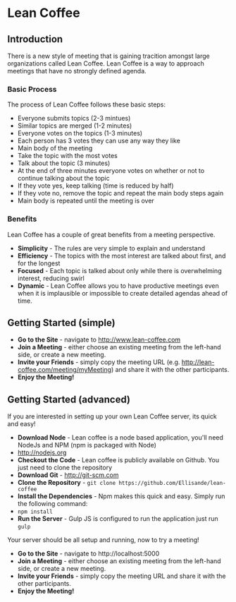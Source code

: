 # Lean Coffee

## Introduction
There is a new style of meeting that is gaining tracition amongst large organizations called Lean Coffee. Lean Coffee is a way to approach meetings that have no strongly defined agenda.

### Basic Process
The process of Lean Coffee follows these basic steps:

* Everyone submits topics (2-3 mintues)
* Similar topics are merged (1-2 minutes)
* Everyone votes on the topics (1-3 minutes)
 * Each person has 3 votes they can use any way they like
* Main body of the meeting
 * Take the topic with the most votes
 * Talk about the topic (3 minutes)
 * At the end of three minutes everyone votes on whether or not to continue talking about the topic
  * If they vote yes, keep talking (time is reduced by half)
  * If they vote no, remove the topic and repeat the main body steps again
* Main body is repeated until the meeting is over

### Benefits
Lean Coffee has a couple of great benefits from a meeting perspective.

* __Simplicity__ - The rules are very simple to explain and understand
* __Efficiency__ - The topics with the most interest are talked about first, and for the longest
* __Focused__ - Each topic is talked about only while there is overwhelming interest, reducing swirl
* __Dynamic__ - Lean Coffee allows you to have productive meetings even when it is implausible or impossible to create detailed agendas ahead of time.


## Getting Started (simple)

* __Go to the Site__ - navigate to http://www.lean-coffee.com
* __Join a Meeting__ - either choose an existing meeting from the left-hand side, or create a new meeting.
* __Invite your Friends__ - simply copy the meeting URL (e.g. http://lean-coffee.com/meeting/myMeeting) and share it with the other participants.
* __Enjoy the Meeting!__

## Getting Started (advanced)

If you are interested in setting up your own Lean Coffee server, its quick and easy!

* __Download Node__ - Lean coffee is a node based application, you'll need NodeJs and NPM (npm is packaged with Node)
 * http://nodejs.org
* __Checkout the Code__ - Lean coffee is publicly available on Github. You just need to clone the repository
 * __Download Git__ - http://git-scm.com
 * __Clone the Repository__ - ```git clone https://github.com/Ellisande/lean-coffee```
* __Install the Dependencies__ - Npm makes this quick and easy. Simply run the following command:
 * ```npm install```
* __Run the Server__ - Gulp JS is configured to run the application just run ```gulp```

Your server should be all setup and running, now to try a meeting!

* __Go to the Site__ - navigate to http://localhost:5000
* __Join a Meeting__ - either choose an existing meeting from the left-hand side, or create a new meeting.
* __Invite your Friends__ - simply copy the meeting URL and share it with the other participants.
* __Enjoy the Meeting!__
